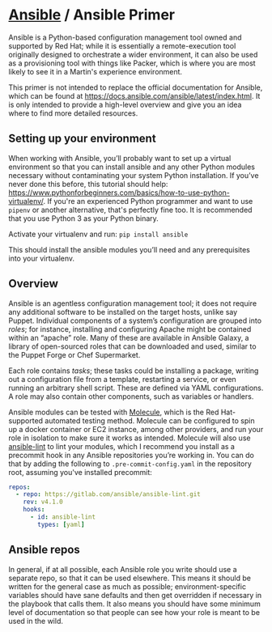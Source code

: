 # [Ansible](README.md) / Ansible Primer

Ansible is a Python-based configuration management tool owned and supported by Red Hat; while it is essentially a
remote-execution tool originally designed to orchestrate a wider environment, it can also be used as a provisioning tool
with things like Packer, which is where you are most likely to see it in a Martin's experience environment.

This primer is not intended to replace the official documentation for Ansible, which can be found at
<https://docs.ansible.com/ansible/latest/index.html>. It is only intended to provide a high-level overview and give you
an idea where to find more detailed resources.

## Setting up your environment

When working with Ansible, you’ll probably want to set up a virtual environment so that you can install ansible and any
other Python modules necessary without contaminating your system Python installation. If you’ve never done this before,
this tutorial should help: <https://www.pythonforbeginners.com/basics/how-to-use-python-virtualenv/>. If you're an
experienced Python programmer and want to use `pipenv` or another alternative, that's perfectly fine too. It is
recommended that you use Python 3 as your Python binary.

Activate your virtualenv and run: `pip install ansible`

This should install the ansible modules you’ll need and any prerequisites into your virtualenv.

## Overview

Ansible is an agentless configuration management tool; it does not require any additional software to be installed on the
target hosts, unlike say Puppet. Individual components of a system’s configuration are grouped into _roles_; for
instance, installing and configuring Apache might be contained within an “apache” role. Many of these are available in
Ansible Galaxy, a library of open-sourced roles that can be downloaded and used, similar to the Puppet Forge or Chef
Supermarket.

Each role contains _tasks_; these tasks could be installing a package, writing out a configuration file from a template,
restarting a service, or even running an arbitrary shell script. These are defined via YAML configurations. A role may
also contain other components, such as variables or handlers.

Ansible modules can be tested with [Molecule](molecule-primer.md), which is the Red Hat-supported automated testing
method. Molecule can be configured to spin up a docker container or EC2 instance, among other providers, and run your
role in isolation to make sure it works as intended. Molecule will also use
[ansible-lint](https://gitlab.com/ansible/ansible-lint) to lint your modules, which I recommend you install as a
precommit hook in any Ansible repositories you’re working in. You can do that by adding the following to
`.pre-commit-config.yaml` in the repository root, assuming you've installed precommit:

```yml
repos:
  - repo: https://gitlab.com/ansible/ansible-lint.git
    rev: v4.1.0
    hooks:
      - id: ansible-lint
        types: [yaml]
```

## Ansible repos

In general, if at all possible, each Ansible role you write should use a separate repo, so that it can be used
elsewhere. This means it should be written for the general case as much as possible; environment-specific variables
should have sane defaults and then get overridden if necessary in the playbook that calls them. It also means you should
have some minimum level of documentation so that people can see how your role is meant to be used in the wild.
